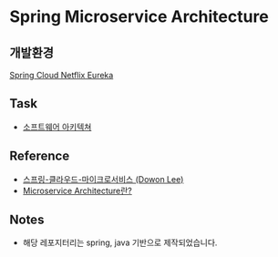 # Spring Microservice Architecture

## 개발환경
[Spring Cloud Netflix Eureka](./details/env/Spring-Cloud-Netflix.md)

## Task
* [소프트웨어 아키텍쳐](./details/task-1/software-architecture.md)

## Reference
* [스프링-클라우드-마이크로서비스 (Dowon Lee)](https://inf.run/6xpw)
* [Microservice Architecture란?](https://medium.com/@Dopedev/microservice-architecture%EB%9E%80-ca9825087050)

## Notes
* 해당 레포지터리는 spring, java 기반으로 제작되었습니다.